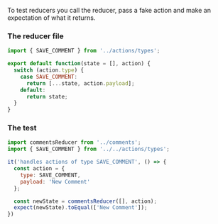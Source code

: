 To test reducers you call the reducer, pass a fake action and make an expectation of what it returns.

### The reducer file
```js
import { SAVE_COMMENT } from '../actions/types';

export default function(state = [], action) {
  switch (action.type) {
    case SAVE_COMMENT:
      return [...state, action.payload];
    default:
      return state;
  }
}
```
### The test
```js
import commentsReducer from '../comments';
import { SAVE_COMMENT } from '../../actions/types';

it('handles actions of type SAVE_COMMENT', () => {
  const action = {
    type: SAVE_COMMENT,
    payload: 'New Comment'
  };

  const newState = commentsReducer([], action);
  expect(newState).toEqual(['New Comment']);
})
```
